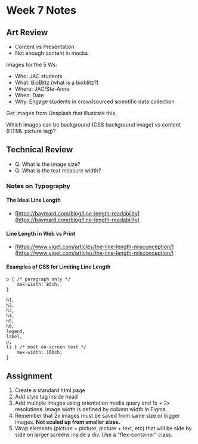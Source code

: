 # Week 7 Notes

## Art Review

- Content vs Presentation 
- Not enough content in mocks

Images for the 5 Ws:

- Who: JAC students 
- What: BioBlitz (what is a bioblitz?)
- Where: JAC/Ste-Anne
- When: Date
- Why: Engage students in crowdsourced scientific data collection

Get images from Unsplash that illustrate this. 

Which images can be background (CSS background image) vs content (HTML picture tag)?



## Technical Review

- Q: What is the image size?
- Q: What is the text measure width? 

### Notes on Typography

#### The Ideal Line Length
- [https://baymard.com/blog/line-length-readability](https://baymard.com/blog/line-length-readability)

#### Line Length in Web vs Print
- [https://www.viget.com/articles/the-line-length-misconception/](https://www.viget.com/articles/the-line-length-misconception/)

#### Examples of CSS for Limiting Line Length

    p { /* paragraph only */
        max-width: 85ch; 
    } 

    h1,
    h2,
    h3,
    h4,
    h5,
    h6,
    legend,
    label,
    p,
    li { /* most on-screen text */
        max-width: 100ch; 
    }  

## Assignment

1. Create a standard html page
2. Add style tag inside head
3. Add multiple images using orientation media query and 1x + 2x resolutions. Image width is defined by column width in Figma. 
4. Remember that 2x images must be saved from same size or bigger images. **Not scaled up from smaller sizes.** 
5. Wrap elements (picture + picture, picture + text, etc) that will be side by side on larger screens inside a div. Use a "flex-container" class. 